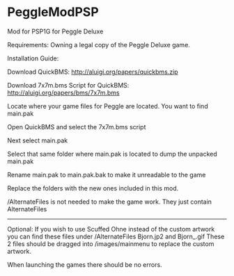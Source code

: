 # PeggleModPSP
Mod for PSP1G for Peggle Deluxe

Requirements: Owning a legal copy of the Peggle Deluxe game.

Installation Guide:

Download QuickBMS: http://aluigi.org/papers/quickbms.zip

Download 7x7m.bms Script for QuickBMS: http://aluigi.org/papers/bms/7x7m.bms

Locate where your game files for Peggle are located. You want to find main.pak

Open QuickBMS and select the 7x7m.bms script

Next select main.pak

Select that same folder where main.pak is located to dump the unpacked main.pak

Rename main.pak to main.pak.bak to make it unreadable to the game

Replace the folders with the new ones included in this mod. 

/AlternateFiles is not needed to make the game work. They just contain AlternateFiles

---

Optional: If you wish to use Scuffed Ohne instead of the custom artwork you can find these files under /AlternateFiles Bjorn.jp2 and Bjorn_.gif 
These 2 files should be dragged into /images/mainmenu to replace the custom artwork. 

When launching the games there should be no errors.
